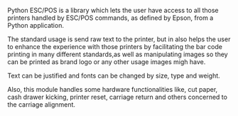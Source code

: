 Python ESC/POS is a library which lets the user have access to all those printers handled by ESC/POS commands, as defined by Epson, from a Python application.

The standard usage is send raw text to the printer, but in also helps the user to enhance the experience with those printers by facilitating the bar code printing in many different standards,as well as manipulating images so they can be printed as brand logo or any other usage images migh have.

Text can be justified and fonts can be changed by size, type and weight.

Also, this module handles some hardware functionalities like, cut paper, cash drawer kicking, printer reset, carriage return and others concerned to the carriage alignment.